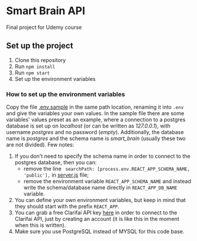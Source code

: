 # Smart Brain API
Final project for Udemy course

## Set up the project
1. Clone this repository
2. Run `npm install`
3. Run `npm start`
4. Set up the environment variables

### How to set up the environment variables
Copy the file [.env.sample](./.env.sample) in the same path location, renaming it into `.env` and give the variables
your own values. In the sample file there are some variables' values preset as an example, where a connection to a
postgres database is set up on *localhost* (or can be written as *127.0.0.1*), with username *postgres* and no password (*empty*).
Additionally, the database name is *postgres* and the schema name is *smart_brain* (usually these two are not divided).
Few notes:
1. If you don't need to specify the schema name in order to connect to the postgres database, then you can:
    - remove the line ` searchPath: [process.env.REACT_APP_SCHEMA_NAME, 'public'],` in [server.js](./server.js#L21) file;
    - remove the environment variable `REACT_APP_SCHEMA_NAME` and instead write the schema/database name directly in
`REACT_APP_DB_NAME` variable.
2. You can define your own environment variables, but keep in mind that they should start with the prefix `REACT_APP`.
3. You can grab a free Clarifai API key [here](https://www.clarifai.com/) in order to connect to the Clarifai API,
just by creating an account (it is like this in the moment when this is written).
4. Make sure you use PostgreSQL instead of MYSQL for this code base.
